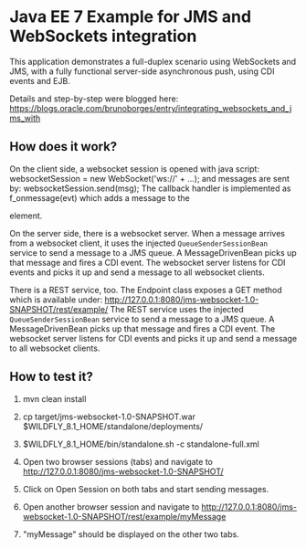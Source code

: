 Java EE 7 Example for JMS and WebSockets integration
=========================

This application demonstrates a full-duplex scenario using WebSockets and JMS, with a fully functional server-side asynchronous push, using CDI events and EJB.

Details and step-by-step were blogged here: https://blogs.oracle.com/brunoborges/entry/integrating_websockets_and_jms_with

How does it work?
-----------------

On the client side, a websocket session is opened with java script:
websocketSession = new WebSocket('ws://' + ...);
and messages are sent by:
websocketSession.send(msg);
The callback handler is implemented as f_onmessage(evt) which adds a message to the <div> element.

On the server side, there is a websocket server. When a message arrives from a websocket client, it uses the
injected `QueueSenderSessionBean` service to send a message to a JMS queue.
A MessageDrivenBean picks up that message and fires a CDI event.
The websocket server listens for CDI events and picks it up and send a message to all websocket clients.

There is a REST service, too. The Endpoint class exposes a GET method which is available under:
http://127.0.0.1:8080/jms-websocket-1.0-SNAPSHOT/rest/example/
The REST service uses the injected `QueueSenderSessionBean` service to send a message to a JMS queue.
A MessageDrivenBean picks up that message and fires a CDI event.
The websocket server listens for CDI events and picks it up and send a message to all websocket clients.

How to test it?
---------------

1. mvn clean install
2. cp target/jms-websocket-1.0-SNAPSHOT.war $WILDFLY_8.1_HOME/standalone/deployments/
3. $WILDFLY_8.1_HOME/bin/standalone.sh -c standalone-full.xml

4. Open two browser sessions (tabs) and navigate to http://127.0.0.1:8080/jms-websocket-1.0-SNAPSHOT/
5. Click on Open Session on both tabs and start sending messages.
6. Open another browser session and navigate to http://127.0.0.1:8080/jms-websocket-1.0-SNAPSHOT/rest/example/myMessage
7. "myMessage" should be displayed on the other two tabs.